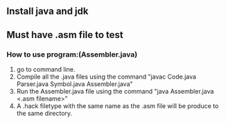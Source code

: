 ## Install java and jdk
## Must have .asm file to test

### How to use program:(Assembler.java) 
1. go to command line.
2. Compile all the .java files using the command "javac Code.java Parser.java Symbol.java Assembler.java"
3. Run the Assembler.java file using the command "java Assembler.java <.asm filename>"
4. A .hack filetype with the same name as the .asm file will be produce to the same directory.